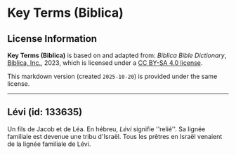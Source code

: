 # Key Terms (Biblica)

## License Information

**Key Terms (Biblica)** is based on and adapted from: _Biblica Bible Dictionary_, [Biblica, Inc.](https://www.biblica.com/), 2023, which is licensed under a [CC BY-SA 4.0 license](https://creativecommons.org/licenses/by-sa/4.0/legalcode.en).

This markdown version (created `2025-10-20`) is provided under the same license.



--------------------------------

## Lévi (id: 133635)

Un fils de Jacob et de Léa. En hébreu, *Lévi* signifie ''relié''. Sa lignée familiale est devenue une tribu d'Israël. Tous les prêtres en Israël venaient de la lignée familiale de Lévi.


